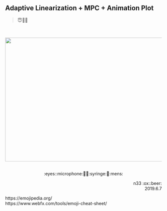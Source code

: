 ## Adaptive Linearization + MPC + Animation Plot
> :innocent::no_entry_sign::game_die:

<br></br>
<img src="https://github.com/mmc-n33/MATLAB/blob/master/MPC%20for%20Lane%20Keeping/mpcsimulation.gif" width="1400" height="400" />
<br></br>

<p align="center">:eyes::microphone:🏹💺:syringe:🗿:mens:</p>
<p align="right">n33 :ox::beer:<br />2019.6.7</p>
https://emojipedia.org/ <br />
https://www.webfx.com/tools/emoji-cheat-sheet/
